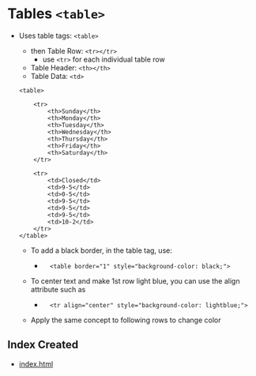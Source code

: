 # Tables `<table>`


- Uses table tags: `<table>`
    - then Table Row: `<tr></tr>`
        - use `<tr>` for each individual table row
    - Table Header: `<th></th>`
    - Table Data: `<td>`

    ```
    <table>

        <tr>
            <th>Sunday</th>
            <th>Monday</th>
            <th>Tuesday</th>
            <th>Wednesday</th>
            <th>Thursday</th>
            <th>Friday</th>
            <th>Saturday</th>
        </tr>

        <tr>
            <td>Closed</td>
            <td>9-5</td>
            <td>0-5</td>
            <td>9-5</td>
            <td>9-5</td>
            <td>9-5</td>
            <td>10-2</td>
        </tr>
    </table>
    ```
    - To add a black border, in the table tag, use:
        - ```
            <table border="1" style="background-color: black;">
            ```

    - To center text and make 1st row light blue, you can use the align attribute such as 
        - ```
            <tr align="center" style="background-color: lightblue;">
            ```

    - Apply the same concept to following rows to change color

## Index Created
- [index.html]()

